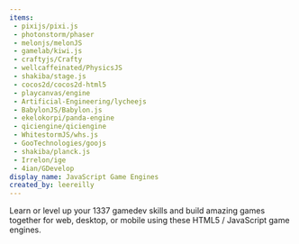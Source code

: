 ```yaml
---
items:
 - pixijs/pixi.js
 - photonstorm/phaser
 - melonjs/melonJS
 - gamelab/kiwi.js
 - craftyjs/Crafty
 - wellcaffeinated/PhysicsJS
 - shakiba/stage.js
 - cocos2d/cocos2d-html5
 - playcanvas/engine
 - Artificial-Engineering/lycheejs
 - BabylonJS/Babylon.js
 - ekelokorpi/panda-engine
 - qiciengine/qiciengine
 - WhitestormJS/whs.js
 - GooTechnologies/goojs
 - shakiba/planck.js
 - Irrelon/ige
 - 4ian/GDevelop
display_name: JavaScript Game Engines
created_by: leereilly
---
```

Learn or level up your 1337 gamedev skills and build amazing games together for web, desktop, or mobile using these HTML5 / JavaScript game engines.
